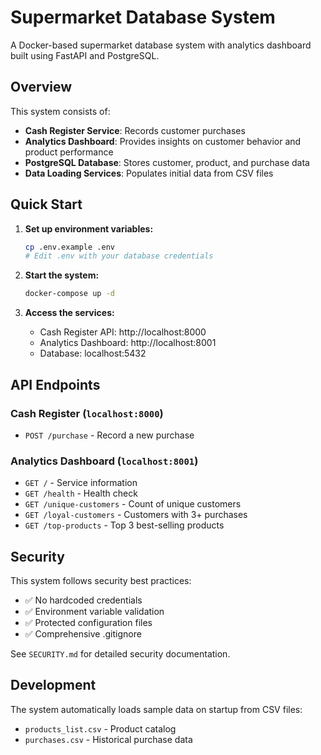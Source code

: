 # Supermarket Database System

A Docker-based supermarket database system with analytics dashboard built using FastAPI and PostgreSQL.

## Overview

This system consists of:
- **Cash Register Service**: Records customer purchases
- **Analytics Dashboard**: Provides insights on customer behavior and product performance
- **PostgreSQL Database**: Stores customer, product, and purchase data
- **Data Loading Services**: Populates initial data from CSV files

## Quick Start

1. **Set up environment variables:**
   ```bash
   cp .env.example .env
   # Edit .env with your database credentials
   ```

2. **Start the system:**
   ```bash
   docker-compose up -d
   ```

3. **Access the services:**
   - Cash Register API: http://localhost:8000
   - Analytics Dashboard: http://localhost:8001
   - Database: localhost:5432

## API Endpoints

### Cash Register (`localhost:8000`)
- `POST /purchase` - Record a new purchase

### Analytics Dashboard (`localhost:8001`)
- `GET /` - Service information
- `GET /health` - Health check
- `GET /unique-customers` - Count of unique customers
- `GET /loyal-customers` - Customers with 3+ purchases
- `GET /top-products` - Top 3 best-selling products

## Security

This system follows security best practices:
- ✅ No hardcoded credentials
- ✅ Environment variable validation
- ✅ Protected configuration files
- ✅ Comprehensive .gitignore

See `SECURITY.md` for detailed security documentation.

## Development

The system automatically loads sample data on startup from CSV files:
- `products_list.csv` - Product catalog
- `purchases.csv` - Historical purchase data